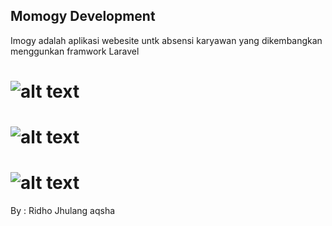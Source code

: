 ## Momogy Development

Imogy adalah aplikasi webesite untk absensi karyawan yang dikembangkan menggunkan framwork Laravel

# ![alt text](https://ibb.co/QPyPWZ3)
# ![alt text](https://ibb.co/zXzwDV0)
# ![alt text](https://ibb.co/yhrJzXH)

By : Ridho Jhulang aqsha
